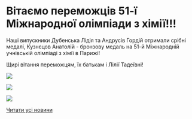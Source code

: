 # Вітаємо переможців 51-ї Міжнародної олімпіади з хімії!!!

Наші випускники Дубенська Лідія та Андрусів Гордій отримали срібні медалі, Кузнєцов Анатолій - бронзову медаль на 51-й Міжнародній учнівській олімпіаді з хімії в Парижі!

Щирі вітання переможцям, їх батькам і Лілії Тадеївні!


![](/images/blog/вітаємо-переможців-51-ї-міжнародної-олімпіади-з-хімії/chim1.jpg)



![](/images/blog/вітаємо-переможців-51-ї-міжнародної-олімпіади-з-хімії/chim3.jpg)



![](/images/blog/вітаємо-переможців-51-ї-міжнародної-олімпіади-з-хімії/chim2.jpg)


[Читати усі новини](/news)

